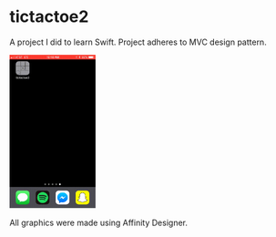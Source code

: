 # tictactoe2
<p>A project I did to learn Swift. Project adheres to MVC design pattern.</p>
<img src="demo.gif" width=30%>
<p>All graphics were made using Affinity Designer.</p>
